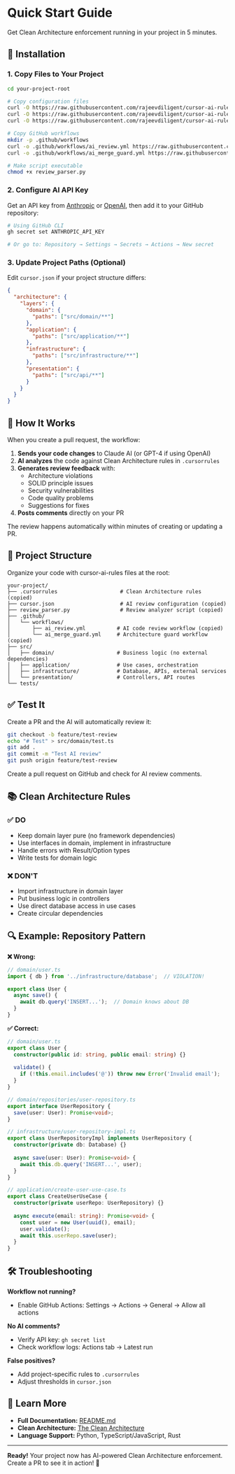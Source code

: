 # Quick Start Guide

Get Clean Architecture enforcement running in your project in 5 minutes.

## 🚀 Installation

### 1. Copy Files to Your Project

```bash
cd your-project-root

# Copy configuration files
curl -O https://raw.githubusercontent.com/rajeevdiligent/cursor-ai-rules/main/.cursorrules
curl -O https://raw.githubusercontent.com/rajeevdiligent/cursor-ai-rules/main/cursor.json
curl -O https://raw.githubusercontent.com/rajeevdiligent/cursor-ai-rules/main/review_parser.py

# Copy GitHub workflows
mkdir -p .github/workflows
curl -o .github/workflows/ai_review.yml https://raw.githubusercontent.com/rajeevdiligent/cursor-ai-rules/main/.github/workflows/ai_review.yml
curl -o .github/workflows/ai_merge_guard.yml https://raw.githubusercontent.com/rajeevdiligent/cursor-ai-rules/main/.github/workflows/ai_merge_guard.yml

# Make script executable
chmod +x review_parser.py
```

### 2. Configure AI API Key

Get an API key from [Anthropic](https://console.anthropic.com/) or [OpenAI](https://platform.openai.com/), then add it to your GitHub repository:

```bash
# Using GitHub CLI
gh secret set ANTHROPIC_API_KEY

# Or go to: Repository → Settings → Secrets → Actions → New secret
```

### 3. Update Project Paths (Optional)

Edit `cursor.json` if your project structure differs:

```json
{
  "architecture": {
    "layers": {
      "domain": {
        "paths": ["src/domain/**"]
      },
      "application": {
        "paths": ["src/application/**"]
      },
      "infrastructure": {
        "paths": ["src/infrastructure/**"]
      },
      "presentation": {
        "paths": ["src/api/**"]
      }
    }
  }
}
```

## 🤖 How It Works

When you create a pull request, the workflow:

1. **Sends your code changes** to Claude AI (or GPT-4 if using OpenAI)
2. **AI analyzes** the code against Clean Architecture rules in `.cursorrules`
3. **Generates review feedback** with:
   - Architecture violations
   - SOLID principle issues
   - Security vulnerabilities
   - Code quality problems
   - Suggestions for fixes
4. **Posts comments** directly on your PR

The review happens automatically within minutes of creating or updating a PR.

## 📝 Project Structure

Organize your code with cursor-ai-rules files at the root:

```
your-project/
├── .cursorrules                    # Clean Architecture rules (copied)
├── cursor.json                     # AI review configuration (copied)
├── review_parser.py                # Review analyzer script (copied)
├── .github/
│   └── workflows/
│       ├── ai_review.yml          # AI code review workflow (copied)
│       └── ai_merge_guard.yml     # Architecture guard workflow (copied)
├── src/
│   ├── domain/                    # Business logic (no external dependencies)
│   ├── application/               # Use cases, orchestration
│   ├── infrastructure/            # Database, APIs, external services
│   └── presentation/              # Controllers, API routes
└── tests/
```

## ✅ Test It

Create a PR and the AI will automatically review it:

```bash
git checkout -b feature/test-review
echo "# Test" > src/domain/test.ts
git add .
git commit -m "Test AI review"
git push origin feature/test-review
```

Create a pull request on GitHub and check for AI review comments.

## 📚 Clean Architecture Rules

### ✅ DO
- Keep domain layer pure (no framework dependencies)
- Use interfaces in domain, implement in infrastructure
- Handle errors with Result/Option types
- Write tests for domain logic

### ❌ DON'T
- Import infrastructure in domain layer
- Put business logic in controllers
- Use direct database access in use cases
- Create circular dependencies

## 🔍 Example: Repository Pattern

**❌ Wrong:**
```typescript
// domain/user.ts
import { db } from '../infrastructure/database';  // VIOLATION!

export class User {
  async save() {
    await db.query('INSERT...');  // Domain knows about DB
  }
}
```

**✅ Correct:**
```typescript
// domain/user.ts
export class User {
  constructor(public id: string, public email: string) {}
  
  validate() {
    if (!this.email.includes('@')) throw new Error('Invalid email');
  }
}

// domain/repositories/user-repository.ts
export interface UserRepository {
  save(user: User): Promise<void>;
}

// infrastructure/user-repository-impl.ts
export class UserRepositoryImpl implements UserRepository {
  constructor(private db: Database) {}
  
  async save(user: User): Promise<void> {
    await this.db.query('INSERT...', user);
  }
}

// application/create-user-use-case.ts
export class CreateUserUseCase {
  constructor(private userRepo: UserRepository) {}
  
  async execute(email: string): Promise<void> {
    const user = new User(uuid(), email);
    user.validate();
    await this.userRepo.save(user);
  }
}
```

## 🛠️ Troubleshooting

**Workflow not running?**
- Enable GitHub Actions: Settings → Actions → General → Allow all actions

**No AI comments?**
- Verify API key: `gh secret list`
- Check workflow logs: Actions tab → Latest run

**False positives?**
- Add project-specific rules to `.cursorrules`
- Adjust thresholds in `cursor.json`

## 📖 Learn More

- **Full Documentation:** [README.md](./README.md)
- **Clean Architecture:** [The Clean Architecture](https://blog.cleancoder.com/uncle-bob/2012/08/13/the-clean-architecture.html)
- **Language Support:** Python, TypeScript/JavaScript, Rust

---

**Ready!** Your project now has AI-powered Clean Architecture enforcement. Create a PR to see it in action! 🎉
